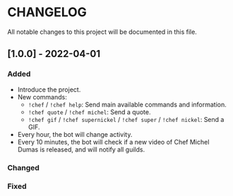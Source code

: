 # CHANGELOG

All notable changes to this project will be documented in this file.

## [1.0.0] - 2022-04-01

### Added

- Introduce the project.
- New commands:
  - `!chef` / `!chef help`: Send main available commands and information.
  - `!chef quote` / `!chef michel`: Send a quote.
  - `!chef gif` / `!chef supernickel` / `!chef super` / `!chef nickel`: Send a GIF.
- Every hour, the bot will change activity.
- Every 10 minutes, the bot will check if a new video of Chef Michel Dumas is released, and will notify all guilds.

### Changed
 
### Fixed
